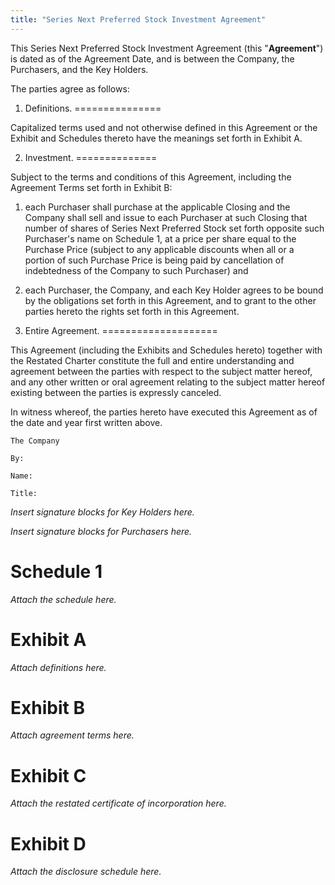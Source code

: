 ```yaml
---
title: "Series Next Preferred Stock Investment Agreement"
---
```


This Series Next Preferred Stock Investment Agreement (this "**Agreement**") is dated as of the Agreement Date, and is between the Company, the Purchasers, and the Key Holders.

The parties agree as follows:

1. Definitions.
===============

Capitalized terms used and not otherwise defined in this Agreement or the Exhibit and Schedules thereto have the meanings set forth in Exhibit A.

2. Investment.
==============

Subject to the terms and conditions of this Agreement, including the Agreement Terms set forth in Exhibit B:

1. each Purchaser shall purchase at the applicable Closing and the Company shall sell and issue to each Purchaser at such Closing that number of shares of Series Next Preferred Stock set forth opposite such Purchaser's name on Schedule 1, at a price per share equal to the Purchase Price (subject to any applicable discounts when all or a portion of such Purchase Price is being paid by cancellation of indebtedness of the Company to such Purchaser) and

2. each Purchaser, the Company, and each Key Holder agrees to be bound by the obligations set forth in this Agreement, and to grant to the other parties hereto the rights set forth in this Agreement.

3. Entire Agreement.
====================

This Agreement (including the Exhibits and Schedules hereto) together with the Restated Charter constitute the full and entire understanding and agreement between the parties with respect to the subject matter hereof, and any other written or oral agreement relating to the subject matter hereof existing between the parties is expressly canceled.

In witness whereof, the parties hereto have executed this Agreement as of the date and year first written above.

    The Company

    By:

    Name:

    Title:

_Insert signature blocks for Key Holders here._

_Insert signature blocks for Purchasers here._

Schedule 1
==========

_Attach the schedule here._

Exhibit A
=========

_Attach definitions here._

Exhibit B
=========

_Attach agreement terms here._

Exhibit C
=========

_Attach the restated certificate of incorporation here._

Exhibit D
=========

_Attach the disclosure schedule here._
